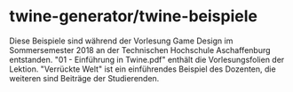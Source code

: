 # twine-generator/twine-beispiele
Diese Beispiele sind während der Vorlesung Game Design im Sommersemester 2018 an der Technischen Hochschule Aschaffenburg entstanden. "01 - Einführung in Twine.pdf" enthält die Vorlesungsfolien der Lektion. "Verrückte Welt" ist ein einführendes Beispiel des Dozenten, die weiteren sind Beiträge der Studierenden.
